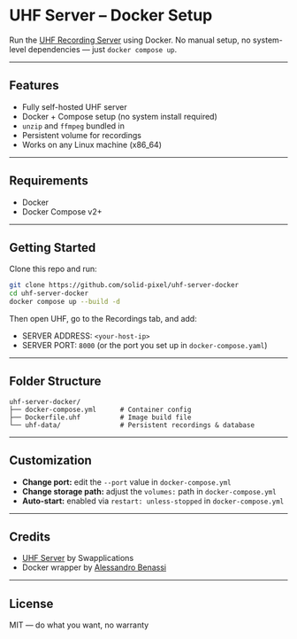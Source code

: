 # UHF Server – Docker Setup

Run the [UHF Recording Server](https://www.uhfapp.com/server) using Docker. No manual setup, no system-level dependencies — just `docker compose up`.

---

## Features

- Fully self-hosted UHF server
- Docker + Compose setup (no system install required)
- `unzip` and `ffmpeg` bundled in
- Persistent volume for recordings
- Works on any Linux machine (x86_64)

---

## Requirements

- Docker
- Docker Compose v2+

---

## Getting Started

Clone this repo and run:

```bash
git clone https://github.com/solid-pixel/uhf-server-docker
cd uhf-server-docker
docker compose up --build -d
```

Then open UHF, go to the Recordings tab, and add:

- SERVER ADDRESS: `<your-host-ip>`
- SERVER PORT: `8000` (or the port you set up in `docker-compose.yaml`)

---

## Folder Structure

```
uhf-server-docker/
├── docker-compose.yml      # Container config
├── Dockerfile.uhf          # Image build file
└── uhf-data/               # Persistent recordings & database
```

---

## Customization

- **Change port:** edit the `--port` value in `docker-compose.yml`
- **Change storage path:** adjust the `volumes:` path in `docker-compose.yml`
- **Auto-start:** enabled via `restart: unless-stopped` in `docker-compose.yml`


---

## Credits

- [UHF Server](https://www.uhfapp.com) by Swapplications
- Docker wrapper by [Alessandro Benassi](https://github.com/solid-pixel)

---

## License

MIT — do what you want, no warranty
